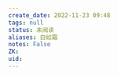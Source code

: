 ```yaml
---
create_date: 2022-11-23 09:48
tags: null
status: 未阅读 
aliases: 白如霜
notes: False
ZK: 
uid: 
---
```



